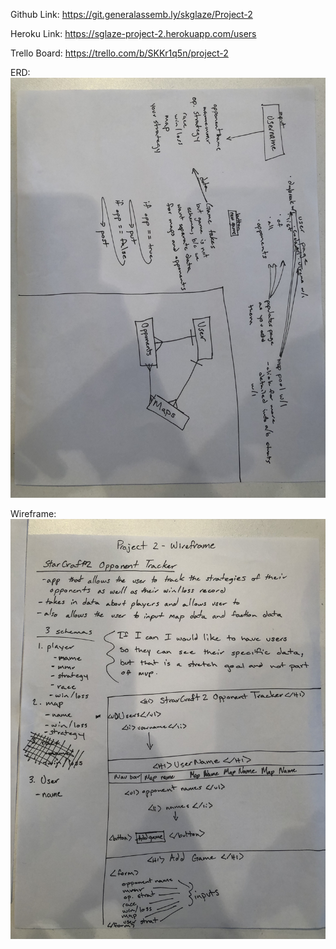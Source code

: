 Github Link: https://git.generalassemb.ly/skglaze/Project-2

Heroku Link: https://sglaze-project-2.herokuapp.com/users

Trello Board: https://trello.com/b/SKKr1q5n/project-2

ERD:
![ERD](Images/ERD.jpeg)

Wireframe:
![Wirframe](Images/wireframe.jpeg)